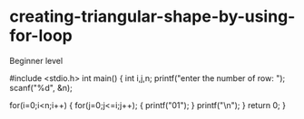 # creating-triangular-shape-by-using-for-loop
Beginner level

#include <stdio.h> 
int main() 
{ 
 int i,j,n; 
 printf("enter the number of row: "); 
 scanf("%d", &n); 

 for(i=0;i<n;i++) 
  { 
    for(j=0;j<=i;j++); 
      {
        printf("01"); 
      } 
    printf("\n"); 
  } 
return 0; 
} 
 
 
 
